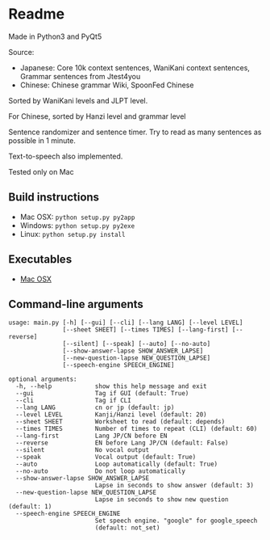 Readme
=======

Made in Python3 and PyQt5

Source: 
* Japanese: Core 10k context sentences, WaniKani context sentences, Grammar sentences from Jtest4you
* Chinese: Chinese grammar Wiki, SpoonFed Chinese

Sorted by WaniKani levels and JLPT level.

For Chinese, sorted by Hanzi level and grammar level

Sentence randomizer and sentence timer. Try to read as many sentences as possible in 1 minute.

Text-to-speech also implemented.

Tested only on Mac

## Build instructions

* Mac OSX: `python setup.py py2app`
* Windows: `python setup.py py2exe`
* Linux: `python setup.py install`

## Executables

* [Mac OSX](https://www.dropbox.com/sh/3u8z8fhjvhjblrx/AADuCE9GYROUMPMz3Pe0Ildsa?dl=0)

## Command-line arguments
```
usage: main.py [-h] [--gui] [--cli] [--lang LANG] [--level LEVEL]
               [--sheet SHEET] [--times TIMES] [--lang-first] [--reverse]
               [--silent] [--speak] [--auto] [--no-auto]
               [--show-answer-lapse SHOW_ANSWER_LAPSE]
               [--new-question-lapse NEW_QUESTION_LAPSE]
               [--speech-engine SPEECH_ENGINE]

optional arguments:
  -h, --help            show this help message and exit
  --gui                 Tag if GUI (default: True)
  --cli                 Tag if CLI
  --lang LANG           cn or jp (default: jp)
  --level LEVEL         Kanji/Hanzi level (default: 20)
  --sheet SHEET         Worksheet to read (default: depends)
  --times TIMES         Number of times to repeat (CLI) (default: 60)
  --lang-first          Lang JP/CN before EN
  --reverse             EN before Lang JP/CN (default: False)
  --silent              No vocal output
  --speak               Vocal output (default: True)
  --auto                Loop automatically (default: True)
  --no-auto             Do not loop automatically
  --show-answer-lapse SHOW_ANSWER_LAPSE
                        Lapse in seconds to show answer (default: 3)
  --new-question-lapse NEW_QUESTION_LAPSE
                        Lapse in seconds to show new question (default: 1)
  --speech-engine SPEECH_ENGINE
                        Set speech engine. "google" for google_speech
                        (default: not_set)
```
